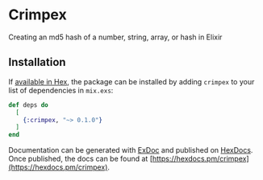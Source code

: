# Crimpex

Creating an md5 hash of a number, string, array, or hash in Elixir

## Installation

If [available in Hex](https://hex.pm/docs/publish), the package can be installed
by adding `crimpex` to your list of dependencies in `mix.exs`:

```elixir
def deps do
  [
    {:crimpex, "~> 0.1.0"}
  ]
end
```

Documentation can be generated with [ExDoc](https://github.com/elixir-lang/ex_doc)
and published on [HexDocs](https://hexdocs.pm). Once published, the docs can
be found at [https://hexdocs.pm/crimpex](https://hexdocs.pm/crimpex).

